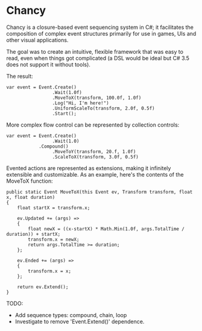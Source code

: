Chancy
======

Chancy is a closure-based event sequencing system in C#; it facilitates the composition of complex event structures primarily for use in games, UIs and other visual applications.

The goal was to create an intuitive, flexible framework that was easy to read, even when things got complicated (a DSL would be ideal but C# 3.5 does not support it without tools).

The result:

    var event = Event.Create()
                     .Wait(1.0f)
                     .MoveToX(transform, 100.0f, 1.0f)
                     .Log("Hi, I'm here!")
                     .UniformScaleTo(transform, 2.0f, 0.5f)
                     .Start();
                     
More complex flow control can be represented by collection controls:

    var event = Event.Create()
                     .Wait(1.0)
                .Compound()
                     .MoveToY(transform, 20.f, 1.0f)
                     .ScaleToX(transform, 3.0f, 0.5f) 
                     
Evented actions are represented as extensions, making it infinitely extensible and customizable. As an example, here's the contents of the MoveToX function:

    public static Event MoveToX(this Event ev, Transform transform, float x, float duration)
    {
        float startX = transform.x;
        
        ev.Updated += (args) =>
        {
            float newX = ((x-startX) * Math.Min(1.0f, args.TotalTime / duration)) + startX;
            transform.x = newX;
            return args.TotalTime >= duration;
        };
        
        ev.Ended += (args) =>
        {
            transform.x = x;
        };
        
        return ev.Extend();
    }
                     
TODO:
 - Add sequence types: compound, chain, loop
 - Investigate to remove 'Event.Extend()' dependence.
